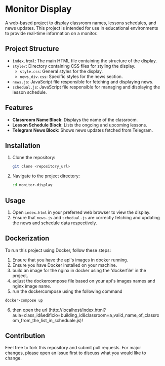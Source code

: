 # Monitor Display

A web-based project to display classroom names, lessons schedules, and news updates. This project is intended for use in educational environments to provide real-time information on a monitor.

## Project Structure

- `index.html`: The main HTML file containing the structure of the display.
- `style/`: Directory containing CSS files for styling the display.
  - `style.css`: General styles for the display.
  - `news_div.css`: Specific styles for the news section.
- `news.js`: JavaScript file responsible for fetching and displaying news.
- `schedual.js`: JavaScript file responsible for managing and displaying the lesson schedule.

## Features

- **Classroom Name Block**: Displays the name of the classroom.
- **Lesson Schedule Block**: Lists the ongoing and upcoming lessons.
- **Telegram News Block**: Shows news updates fetched from Telegram.

## Installation

1. Clone the repository:
    ```bash
    git clone <repository_url>
    ```
2. Navigate to the project directory:
    ```bash
    cd monitor-display
    ```

## Usage

1. Open `index.html` in your preferred web browser to view the display.
2. Ensure that `news.js` and `schedual.js` are correctly fetching and updating the news and schedule data respectively.

## Dockerization

To run this project using Docker, follow these steps:
1. Ensure that you have the api's images in docker running.
2. Ensure you have Docker installed on your machine.
3. build an image for the nginx in docker using the 'dockerfile' in the project. 
4. adjust the dockercompose file based on your api's images names and nginx image name.
5. run the dockercompose using the following command  
 ```bash
docker-compose up
```
6. then open the url  (http://localhost/index.html?aula=class_id&edificio=building_id&classroom=a_valid_name_of_classroom_from_the_list_in_scheduale.js)!

## Contribution

Feel free to fork this repository and submit pull requests. For major changes, please open an issue first to discuss what you would like to change.

